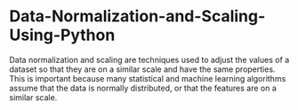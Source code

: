 # Data-Normalization-and-Scaling-Using-Python
Data normalization and scaling are techniques used to adjust the values of a dataset so that they are on a similar scale and have the same properties. This is important because many statistical and machine learning algorithms assume that the data is normally distributed, or that the features are on a similar scale.
